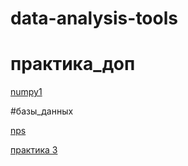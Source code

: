 # data-analysis-tools
# практика_доп

[numpy1](practice1_numpy.ipynb)

#базы_данных

[nps](NPS.ipynb)

[практика 3](pr3_tools.ipynb)
